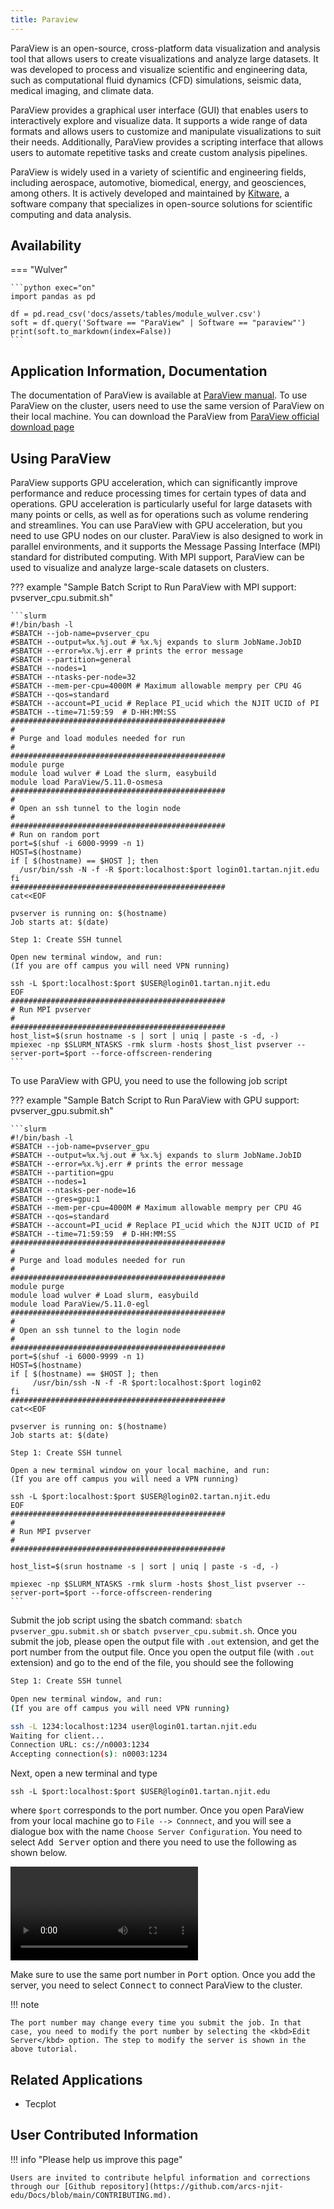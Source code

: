 ```yaml
---
title: Paraview
---
```

ParaView is an open-source, cross-platform data visualization and analysis tool that allows users to create visualizations and analyze large datasets. It was developed to process and visualize scientific and engineering data, such as computational fluid dynamics (CFD) simulations, seismic data, medical imaging, and climate data.

ParaView provides a graphical user interface (GUI) that enables users to interactively explore and visualize data. It supports a wide range of data formats and allows users to customize and manipulate visualizations to suit their needs. Additionally, ParaView provides a scripting interface that allows users to automate repetitive tasks and create custom analysis pipelines.

ParaView is widely used in a variety of scientific and engineering fields, including aerospace, automotive, biomedical, energy, and geosciences, among others. It is actively developed and maintained by [Kitware](https://www.kitware.com), a software company that specializes in open-source solutions for scientific computing and data analysis.

## Availability

=== "Wulver"

    ```python exec="on"
    import pandas as pd
    
    df = pd.read_csv('docs/assets/tables/module_wulver.csv')
    soft = df.query('Software == "ParaView" | Software == "paraview"')
    print(soft.to_markdown(index=False))
    ```

## Application Information, Documentation
The documentation of ParaView is available at [ParaView manual](https://docs.paraview.org/en/latest/index.html). To use ParaView on the cluster, users need to use the same version of ParaView on their local machine. You can download the ParaView from [ParaView official download page](https://www.paraview.org/download)

## Using ParaView
ParaView supports GPU acceleration, which can significantly improve performance and reduce processing times for certain types of data and operations. GPU acceleration is particularly useful for large datasets with many points or cells, as well as for operations such as volume rendering and streamlines.
You can use ParaView with GPU acceleration, but you need to use GPU nodes on our cluster. ParaView is also designed to work in parallel environments, and it supports the Message Passing Interface (MPI) standard for distributed computing. With MPI support, ParaView can be used to visualize and analyze large-scale datasets on clusters. 

??? example "Sample Batch Script to Run ParaView with MPI support: pvserver_cpu.submit.sh"

    
       
    ```slurm
    #!/bin/bash -l
    #SBATCH --job-name=pvserver_cpu
    #SBATCH --output=%x.%j.out # %x.%j expands to slurm JobName.JobID
    #SBATCH --error=%x.%j.err # prints the error message
    #SBATCH --partition=general
    #SBATCH --nodes=1
    #SBATCH --ntasks-per-node=32
    #SBATCH --mem-per-cpu=4000M # Maximum allowable mempry per CPU 4G
    #SBATCH --qos=standard
    #SBATCH --account=PI_ucid # Replace PI_ucid which the NJIT UCID of PI
    #SBATCH --time=71:59:59  # D-HH:MM:SS
    ################################################
    #
    # Purge and load modules needed for run
    #
    ################################################
    module purge
    module load wulver # Load the slurm, easybuild 
    module load ParaView/5.11.0-osmesa 
    ################################################
    #
    # Open an ssh tunnel to the login node
    #
    ################################################
    # Run on random port
    port=$(shuf -i 6000-9999 -n 1)
    HOST=$(hostname)
    if [ $(hostname) == $HOST ]; then
      /usr/bin/ssh -N -f -R $port:localhost:$port login01.tartan.njit.edu
    fi
    ################################################
    cat<<EOF
    
    pvserver is running on: $(hostname)
    Job starts at: $(date)
    
    Step 1: Create SSH tunnel
    
    Open new terminal window, and run:
    (If you are off campus you will need VPN running)
    
    ssh -L $port:localhost:$port $USER@login01.tartan.njit.edu
    EOF
    ################################################
    # Run MPI pvserver
    #
    ################################################
    host_list=$(srun hostname -s | sort | uniq | paste -s -d, -)
    mpiexec -np $SLURM_NTASKS -rmk slurm -hosts $host_list pvserver --server-port=$port --force-offscreen-rendering
    ```
To use ParaView with GPU, you need to use the following job script

??? example "Sample Batch Script to Run ParaView with GPU support: pvserver_gpu.submit.sh"

    ```slurm
    #!/bin/bash -l
    #SBATCH --job-name=pvserver_gpu
    #SBATCH --output=%x.%j.out # %x.%j expands to slurm JobName.JobID
    #SBATCH --error=%x.%j.err # prints the error message
    #SBATCH --partition=gpu
    #SBATCH --nodes=1
    #SBATCH --ntasks-per-node=16
    #SBATCH --gres=gpu:1
    #SBATCH --mem-per-cpu=4000M # Maximum allowable mempry per CPU 4G
    #SBATCH --qos=standard
    #SBATCH --account=PI_ucid # Replace PI_ucid which the NJIT UCID of PI
    #SBATCH --time=71:59:59  # D-HH:MM:SS
    ################################################
    #
    # Purge and load modules needed for run
    #
    ################################################
    module purge
    module load wulver # Load slurm, easybuild
    module load ParaView/5.11.0-egl
    ################################################
    #
    # Open an ssh tunnel to the login node
    #
    ################################################
    port=$(shuf -i 6000-9999 -n 1)
    HOST=$(hostname)
    if [ $(hostname) == $HOST ]; then
         /usr/bin/ssh -N -f -R $port:localhost:$port login02
    fi
    ################################################
    cat<<EOF
    
    pvserver is running on: $(hostname)
    Job starts at: $(date)
    
    Step 1: Create SSH tunnel
    
    Open a new terminal window on your local machine, and run:
    (If you are off campus you will need a VPN running)
    
    ssh -L $port:localhost:$port $USER@login02.tartan.njit.edu
    EOF
    ################################################
    #
    # Run MPI pvserver
    #
    ################################################
    
    host_list=$(srun hostname -s | sort | uniq | paste -s -d, -)
    
    mpiexec -np $SLURM_NTASKS -rmk slurm -hosts $host_list pvserver --server-port=$port --force-offscreen-rendering
    ```

Submit the job script using the sbatch command: `sbatch pvserver_gpu.submit.sh` or `sbatch pvserver_cpu.submit.sh`.
Once you submit the job, please open the output file with `.out` extension, and get the port number from the output file. Once you open the output file (with `.out` extension) and go to the end of the file, you should see the following 

    
```bash
Step 1: Create SSH tunnel

Open new terminal window, and run:
(If you are off campus you will need VPN running)

ssh -L 1234:localhost:1234 user@login01.tartan.njit.edu
Waiting for client...
Connection URL: cs://n0003:1234
Accepting connection(s): n0003:1234
```

Next, open a new terminal and type
    
`ssh -L $port:localhost:$port $USER@login01.tartan.njit.edu`

where `$port` corresponds to the port number.
Once you open ParaView from your local machine go to `File --> Connnect`, and you will see a dialogue box with the name `Choose Server Configuration`. You need to select <kbd>Add Server</kbd> option and there you need to use the following as shown below.

<video src="../../../assets/images/ParaView-add-connection.mp4" controls>
  Your browser does not support the video tag.
</video>

Make sure to use the same port number in <kbd>Port</kbd> option.
Once you add the server, you need to select <kbd>Connect</kbd> to connect ParaView to the cluster.

!!! note

    The port number may change every time you submit the job. In that case, you need to modify the port number by selecting the <kbd>Edit Server</kbd> option. The step to modify the server is shown in the above tutorial.

## Related Applications

* Tecplot

## User Contributed Information

!!! info "Please help us improve this page"
    
    Users are invited to contribute helpful information and corrections through our [Github repository](https://github.com/arcs-njit-edu/Docs/blob/main/CONTRIBUTING.md).


